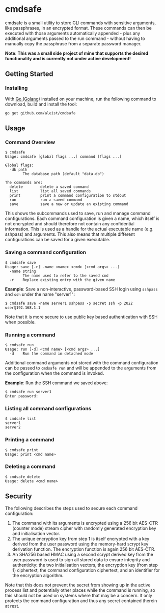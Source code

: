 # cmdsafe

cmdsafe is a small utility to store CLI commands with sensitive arguments, like passphrases, in an
encrypted format. These commands can then be executed with those arguments automatically appended -
plus any additional arguments passed to the run command - without having to manually copy the
passphrase from a separate password manager.

**Note: This was a small side project of mine that supports the desired functionality and is
currently not under active development!**

## Getting Started

### Installing

With [Go (Golang)](https://golang.org) installed on your machine, run the following command to
download, build and install the tool:

```
go get github.com/aleist/cmdsafe
```

## Usage

### Command Overview

``` 
$ cmdsafe 
Usage: cmdsafe [global flags ...] command [flags ...]

Global flags:
  -db path
        The database path (default "data.db")

The commands are:
  delete        delete a saved command
  list          list all saved commands
  print         print a command configuration to stdout
  run           run a saved command
  save          save a new or update an existing command
```

This shows the subcommands used to save, run and manage command configurations. Each command
configuration is given a name, which itself is not encrypted and should therefore not contain any
confidential information. This is used as a handle for the actual executable name (e.g. sshpass) and
arguments. This also means that multiple different configurations can be saved for a given
executable.

### Saving a command configuration

``` 
$ cmdsafe save
Usage: save [-r] -name <name> <cmd> [<cmd args> ...]
  -name string
        The name used to refer to the saved cmd
  -r    Replace existing entry with the given name
```

**Example**: Save a non-interactive, password-based SSH login using `sshpass` and `ssh` under the
name "server1":

```
$ cmdsafe save -name server1 sshpass -p secret ssh -p 2022 user@192.168.1.1
```

Note that it is more secure to use public key based authentication with SSH when possible.

### Running a command

``` 
$ cmdsafe run
Usage: run [-d] <cmd name> [<cmd args> ...]
  -d    Run the command in detached mode
```

Additional command arguments not stored with the command configuration can be passed to
`cmdsafe run` and  will be appended to the arguments from the configuration when the command is
invoked.

**Example**: Run the SSH command we saved above:

``` 
$ cmdsafe run server1
Enter password: 
```

### Listing all command configurations

``` 
$ cmdsafe list
server1
server2
```

### Printing a command

``` 
$ cmdsafe print
Usage: print <cmd name>
```

### Deleting a command

```
$ cmdsafe delete
Usage: delete <cmd name>
```

## Security

The following describes the steps used to secure each command configuration:

1. The command with its arguments is encrypted using a 256 bit AES-CTR (counter mode) stream cipher
with randomly generated encryption key and initialisation vector.
2. The unique encryption key from step 1 is itself encrypted with a key derived from the user
password using the memory-hard scrypt key derivation function. The encryption function is again
256 bit AES-CTR.
3. An SHA256 based HMAC using a second scrypt derived key from the user password is used to sign all
stored data to ensure integrity and authenticity: the two initialisation vectors,
the encryption key (from step 1) ciphertext, the command configuration ciphertext, and an identifier
for the encryption algorithm.

Note that this does not prevent the secret from showing up in the active process list and
potentially other places while the command is running, so this should not be used on systems where
that may be a concern. It only protects the command configuration and thus any secret contained
therein at rest.
